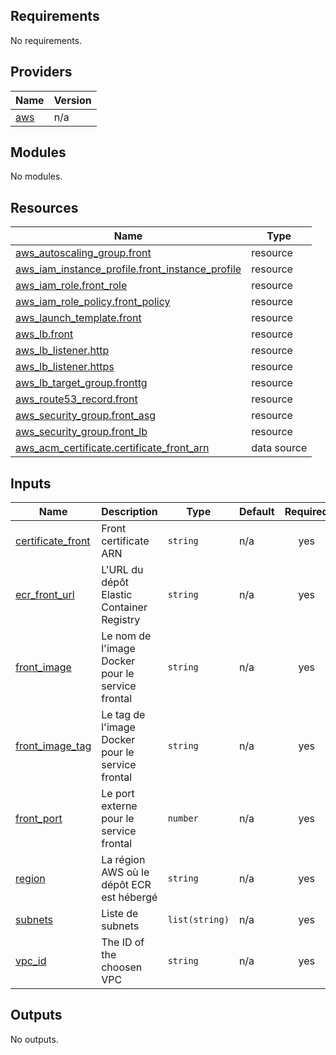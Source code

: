 <!-- BEGIN_TF_DOCS -->
## Requirements

No requirements.

## Providers

| Name | Version |
|------|---------|
| <a name="provider_aws"></a> [aws](#provider\_aws) | n/a |

## Modules

No modules.

## Resources

| Name | Type |
|------|------|
| [aws_autoscaling_group.front](https://registry.terraform.io/providers/hashicorp/aws/latest/docs/resources/autoscaling_group) | resource |
| [aws_iam_instance_profile.front_instance_profile](https://registry.terraform.io/providers/hashicorp/aws/latest/docs/resources/iam_instance_profile) | resource |
| [aws_iam_role.front_role](https://registry.terraform.io/providers/hashicorp/aws/latest/docs/resources/iam_role) | resource |
| [aws_iam_role_policy.front_policy](https://registry.terraform.io/providers/hashicorp/aws/latest/docs/resources/iam_role_policy) | resource |
| [aws_launch_template.front](https://registry.terraform.io/providers/hashicorp/aws/latest/docs/resources/launch_template) | resource |
| [aws_lb.front](https://registry.terraform.io/providers/hashicorp/aws/latest/docs/resources/lb) | resource |
| [aws_lb_listener.http](https://registry.terraform.io/providers/hashicorp/aws/latest/docs/resources/lb_listener) | resource |
| [aws_lb_listener.https](https://registry.terraform.io/providers/hashicorp/aws/latest/docs/resources/lb_listener) | resource |
| [aws_lb_target_group.fronttg](https://registry.terraform.io/providers/hashicorp/aws/latest/docs/resources/lb_target_group) | resource |
| [aws_route53_record.front](https://registry.terraform.io/providers/hashicorp/aws/latest/docs/resources/route53_record) | resource |
| [aws_security_group.front_asg](https://registry.terraform.io/providers/hashicorp/aws/latest/docs/resources/security_group) | resource |
| [aws_security_group.front_lb](https://registry.terraform.io/providers/hashicorp/aws/latest/docs/resources/security_group) | resource |
| [aws_acm_certificate.certificate_front_arn](https://registry.terraform.io/providers/hashicorp/aws/latest/docs/data-sources/acm_certificate) | data source |

## Inputs

| Name | Description | Type | Default | Required |
|------|-------------|------|---------|:--------:|
| <a name="input_certificate_front"></a> [certificate\_front](#input\_certificate\_front) | Front certificate ARN | `string` | n/a | yes |
| <a name="input_ecr_front_url"></a> [ecr\_front\_url](#input\_ecr\_front\_url) | L'URL du dépôt Elastic Container Registry | `string` | n/a | yes |
| <a name="input_front_image"></a> [front\_image](#input\_front\_image) | Le nom de l'image Docker pour le service frontal | `string` | n/a | yes |
| <a name="input_front_image_tag"></a> [front\_image\_tag](#input\_front\_image\_tag) | Le tag de l'image Docker pour le service frontal | `string` | n/a | yes |
| <a name="input_front_port"></a> [front\_port](#input\_front\_port) | Le port externe pour le service frontal | `number` | n/a | yes |
| <a name="input_region"></a> [region](#input\_region) | La région AWS où le dépôt ECR est hébergé | `string` | n/a | yes |
| <a name="input_subnets"></a> [subnets](#input\_subnets) | Liste de subnets | `list(string)` | n/a | yes |
| <a name="input_vpc_id"></a> [vpc\_id](#input\_vpc\_id) | The ID of the choosen VPC | `string` | n/a | yes |

## Outputs

No outputs.
<!-- END_TF_DOCS -->